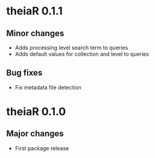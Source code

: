 # theiaR 0.1.1

## Minor changes

- Adds processing level search term to queries
- Adds default values for collection and level to queries

## Bug fixes

- Fix metadata file detection


# theiaR 0.1.0

## Major changes

- First package release
